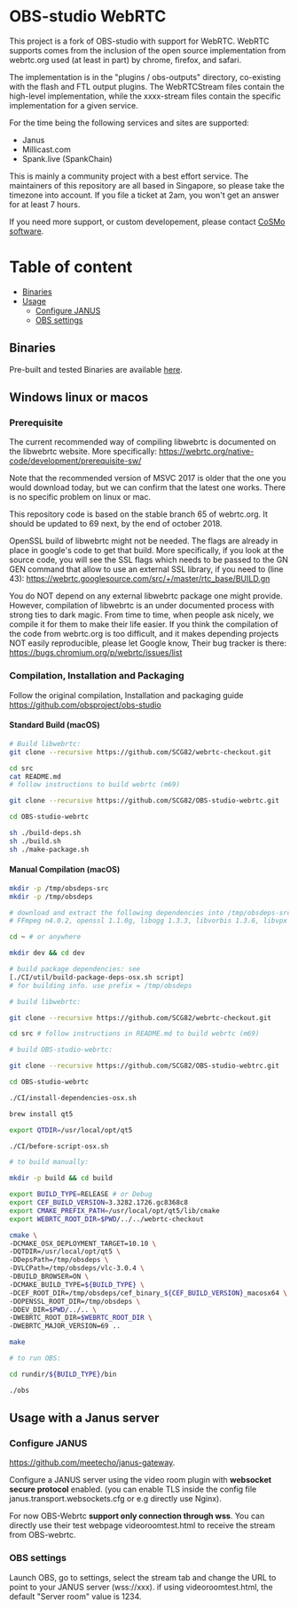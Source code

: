 
# OBS-studio WebRTC

This project is a fork of OBS-studio with support for WebRTC. WebRTC supports comes from the inclusion of the open source implementation from webrtc.org used (at least in part) by chrome, firefox, and safari.

The implementation is in the "plugins / obs-outputs" directory, co-existing with the flash and FTL output plugins. The WebRTCStream files contain the high-level implementation, while the xxxx-stream files contain the specific implementation for a given service.

For the time being the following services and sites are supported:
- Janus
- Millicast.com
- Spank.live (SpankChain)

This is mainly a community project with a best effort service. The maintainers of this repository are all based in Singapore, so please take the timezone into account. If you file a ticket at 2am, you won't get an answer for at least 7 hours.

If you need more support, or custom developement, please contact [CoSMo software](http://www.cosmosoftware.io/contact.html).

# Table of content

- [Binaries](#binaries)
- [Usage](#usage)
  * [Configure JANUS](#configure-janus)
  * [OBS settings](#obs-settings)

## Binaries

Pre-built and tested Binaries are available [here](https://github.com/CoSMoSoftware/OBS-studio-webrtc/releases).

## Windows linux or macos

### Prerequisite

The current recommended way of compiling libwebrtc is documented on the libwebrtc website. More specifically: https://webrtc.org/native-code/development/prerequisite-sw/

Note that the recommended version of MSVC 2017 is older that the one you would download today, but we can confirm that the latest one works. There is no specific problem on linux or mac.

This repository code is based on the stable branch 65 of webrtc.org. It should be updated to 69 next, by the end of october 2018.

OpenSSL build of libwebrtc might not be needed.  The flags are already in place in google's code to get that build. More specifically, if you look at the source code, you will see the SSL flags which needs to be passed to the GN GEN command that allow to use an external SSL library, if you need to (line 43):
https://webrtc.googlesource.com/src/+/master/rtc_base/BUILD.gn

You do NOT depend on any external libwebrtc package one might provide. However, compilation of libwebrtc is an under documented process with strong ties to dark magic. From time to time, when people ask nicely, we compile it for them to make their life easier. If you think the compilation of the code from webrtc.org is too difficult, and it makes depending projects NOT easily reproducible, please let Google know, Their bug tracker is there:
https://bugs.chromium.org/p/webrtc/issues/list

### Compilation, Installation and Packaging

Follow the original compilation, Installation and packaging guide https://github.com/obsproject/obs-studio

#### Standard Build (macOS)
``` bash
# Build libwebrtc:
git clone --recursive https://github.com/SCG82/webrtc-checkout.git

cd src
cat README.md
# follow instructions to build webrtc (m69)

git clone --recursive https://github.com/SCG82/OBS-studio-webrtc.git

cd OBS-studio-webrtc

sh ./build-deps.sh
sh ./build.sh
sh ./make-package.sh
```

#### Manual Compilation (macOS)
``` bash
mkdir -p /tmp/obsdeps-src
mkdir -p /tmp/obsdeps

# download and extract the following dependencies into /tmp/obsdeps-src:
# FFmpeg n4.0.2, openssl 1.1.0g, libogg 1.3.3, libvorbis 1.3.6, libvpx 1.7.0, opus 1.2.1, x264 r2945

cd ~ # or anywhere

mkdir dev && cd dev

# build package dependencies: see
[./CI/util/build-package-deps-osx.sh script]
# for building info. use prefix = /tmp/obsdeps

# build libwebrtc:

git clone --recursive https://github.com/SCG82/webrtc-checkout.git

cd src # follow instructions in README.md to build webrtc (m69)

# build OBS-studio-webrtc:

git clone --recursive https://github.com/SCG82/OBS-studio-webtrc.git

cd OBS-studio-webrtc

./CI/install-dependencies-osx.sh

brew install qt5

export QTDIR=/usr/local/opt/qt5

./CI/before-script-osx.sh

# to build manually:

mkdir -p build && cd build

export BUILD_TYPE=RELEASE # or Debug
export CEF_BUILD_VERSION=3.3282.1726.gc8368c8
export CMAKE_PREFIX_PATH=/usr/local/opt/qt5/lib/cmake
export WEBRTC_ROOT_DIR=$PWD/../../webrtc-checkout

cmake \
-DCMAKE_OSX_DEPLOYMENT_TARGET=10.10 \
-DQTDIR=/usr/local/opt/qt5 \
-DDepsPath=/tmp/obsdeps \
-DVLCPath=/tmp/obsdeps/vlc-3.0.4 \
-DBUILD_BROWSER=ON \
-DCMAKE_BUILD_TYPE=${BUILD_TYPE} \
-DCEF_ROOT_DIR=/tmp/obsdeps/cef_binary_${CEF_BUILD_VERSION}_macosx64 \
-DOPENSSL_ROOT_DIR=/tmp/obsdeps \
-DDEV_DIR=$PWD/../.. \
-DWEBRTC_ROOT_DIR=$WEBRTC_ROOT_DIR \
-DWEBRTC_MAJOR_VERSION=69 ..

make

# to run OBS:

cd rundir/${BUILD_TYPE}/bin

./obs

```

## Usage with a Janus server

### Configure JANUS

https://github.com/meetecho/janus-gateway.

Configure a JANUS server using the video room plugin with **websocket secure protocol** enabled. (you can enable TLS inside the config file janus.transport.websockets.cfg or e.g directly use Nginx).

For now OBS-Webrtc **support only connection through wss**. 
You can directly use their test webpage videoroomtest.html to receive the stream from OBS-webrtc.

### OBS settings

Launch OBS, go to settings, select the stream tab and change the URL to point to your JANUS server (wss://xxx). if using videoroomtest.html, the default "Server room" value is 1234.
